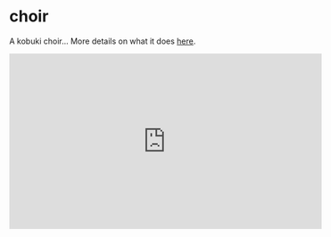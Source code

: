 # choir
A kobuki choir... More details on what it
does [here](http://davidlandry.xyz/projects/2016/09/27/kobuki-choir/).

<iframe width="560" height="315" src="https://www.youtube.com/embed/EdcHZQI19Hk" frameborder="0" allowfullscreen></iframe>

